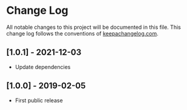 # Change Log
All notable changes to this project will be documented in this file. This change log follows the conventions of [keepachangelog.com](http://keepachangelog.com/).

## [1.0.1] - 2021-12-03
- Update dependencies

## [1.0.0] - 2019-02-05
- First public release
